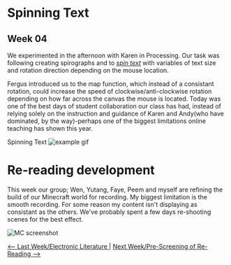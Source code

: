 # Spinning Text

## Week 04 

We experimented in the afternoon with Karen in Processing. Our task was following creating spirographs and to [*spin text*](https://bridieotoole.github.io/codewords/week_04/fonttestspin/) with variables of text size and rotation direction depending on the mouse location. 

Fergus introduced us to the map function, which instead of a consistant rotation, could increase the speed of clockwise/anti-clockwise rotation depending on how far across the canvas the mouse is located. Today was one of the best days of student collaboration our class has had, instead of relying solely on the instruction and guidance of Karen and Andy(who have dominated, by the way)-perhaps one of the biggest limitations online teaching has shown this year.

Spinning Text
![example gif](helloworld.gif)

# Re-reading development 

This week our group; Wen, Yutang, Faye, Peem and myself are refining the build of our Minecraft world for recording. My biggest limitation is the smooth recording. For some reason my content isn't displaying as consistant as the others. We've probably spent a few days re-shooting scenes for the best effect. 

![MC screenshot](Minecraftscreenshot.jpg) 



<a href='https://bridieotoole.github.io/codewords/week_03/'> <-- Last Week/Electronic Literature </a> | <a href='https://bridieotoole.github.io/codewords/week_05/'> Next Week/Pre-Screening of Re-Reading --></a>
